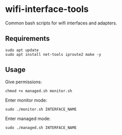 # wifi-interface-tools
Common bash scripts for wifi interfaces and adapters.


## Requirements
```
sudo apt update
sudo apt install net-tools iproute2 make -y
```

## Usage
Give permissions:
```
chmod +x managed.sh monitor.sh
```
Enter monitor mode:
```
sudo ./monitor.sh INTERFACE_NAME
```

Enter managed mode:
```
sudo ./managed.sh INTERFACE_NAME
```